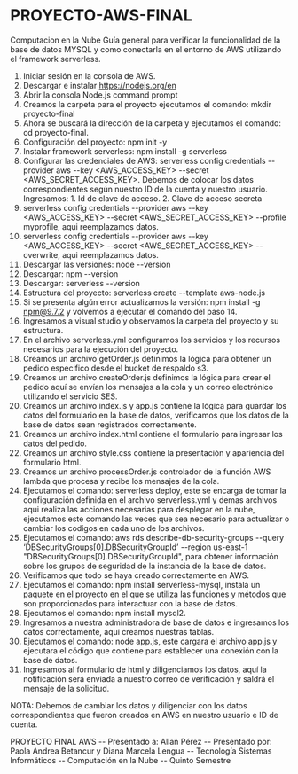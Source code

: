 # PROYECTO-AWS-FINAL
Computacion en la Nube
Guía general para verificar la funcionalidad de la base de datos MYSQL y como conectarla en el entorno de AWS utilizando el framework serverless.
1.	Iniciar sesión en la consola de AWS.
2.	Descargar e instalar https://nodejs.org/en
3.	Abrir la consola Node.js command prompt
4.	Creamos la carpeta para el proyecto ejecutamos el comando: mkdir proyecto-final
5.	Ahora se buscará la dirección de la carpeta y ejecutamos el comando: cd proyecto-final.
6.	Configuración del proyecto: npm init -y
7.	Instalar framework serverless: npm install -g serverless
8.	Configurar las credenciales de AWS: serverless config credentials --provider aws --key <AWS_ACCESS_KEY> --secret <AWS_SECRET_ACCESS_KEY>.
Debemos de colocar los datos correspondientes según nuestro ID de la cuenta y nuestro usuario.                                                                       
Ingresamos: 1. Id de clave de acceso. 2. Clave de acceso secreta                              
9.	serverless config credentials --provider aws --key <AWS_ACCESS_KEY> --secret <AWS_SECRET_ACCESS_KEY> --profile myprofile, aqui reemplazamos datos.
10.	serverless config credentials --provider aws --key <AWS_ACCESS_KEY> --secret <AWS_SECRET_ACCESS_KEY> --overwrite, aqui reemplazamos datos.
11.	Descargar las versiones: node --version 
12.	Descargar: npm --version 
13.	Descargar: serverless --version 
14.	Estructura del proyecto: serverless create --template aws-node.js
15.	Si se presenta algún error actualizamos la versión: npm install -g npm@9.7.2 y volvemos a ejecutar el comando del paso 14.
16.	Ingresamos a visual studio y observamos la carpeta del proyecto y su estructura.
17.	En el archivo serverless.yml configuramos los servicios y los recursos necesarios para la ejecución del proyecto.
18.	Creamos un archivo getOrder.js definimos la lógica para obtener un pedido especifico desde el bucket de respaldo s3.
19.	Creamos un archivo createOrder.js definimos la lógica para crear el pedido aquí se envían los mensajes a la cola y un correo electrónico utilizando el servicio SES.
20.	Creamos un archivo index.js y app.js contiene la lógica para guardar los datos del formulario en la base de datos, verificamos que los datos de la base de datos sean registrados correctamente.
21.	Creamos un archivo index.html contiene el formulario para ingresar los datos del pedido.
22.	Creamos un archivo style.css contiene la presentación y apariencia del formulario html.
23.	Creamos un archivo processOrder.js controlador de la función AWS lambda que procesa y recibe los mensajes de la cola.
24.	Ejecutamos el comando: serverless deploy, este se encarga de tomar la configuración definida en el archivo serverless.yml y demas archivos aqui realiza las acciones necesarias para desplegar en la nube, ejecutamos este comando las veces que sea necesario para actualizar o cambiar los codigos en cada uno de los archivos.
25.	Ejecutamos el comando: aws rds describe-db-security-groups --query ‘DBSecurityGroups[0].DBSecurityGroupId’ --region us-east-1 "DBSecurityGroups[0].DBSecurityGroupId", para obtener información sobre los grupos de seguridad de la instancia de la base de datos.
26.	Verificamos que todo se haya creado correctamente en AWS.
27.	Ejecutamos el comando: npm install serverless-mysql, instala un paquete en el proyecto en el que se utiliza las funciones y métodos que son proporcionados para interactuar con la base de datos.
28.	Ejecutamos el comando: npm install mysql2.
29.	Ingresamos a nuestra administradora de base de datos e ingresamos los datos correctamente, aquí creamos nuestras tablas.
30.	Ejecutamos el comando: node app.js, este cargara el archivo app.js y ejecutara el código que contiene para establecer una conexión con la base de datos.
31.	Ingresamos al formulario de html y diligenciamos los datos, aquí la notificación será enviada a nuestro correo de verificación y saldrá el mensaje de la solicitud.
    
NOTA: Debemos de cambiar los datos y diligenciar con los datos correspondientes que fueron creados en AWS en nuestro usuario e ID de cuenta.


PROYECTO FINAL AWS --
Presentado a: Allan Pérez --
Presentado por: Paola Andrea Betancur y 
Diana Marcela Lengua -- Tecnología Sistemas Informáticos -- 
Computación en la Nube --
Quinto Semestre
 
